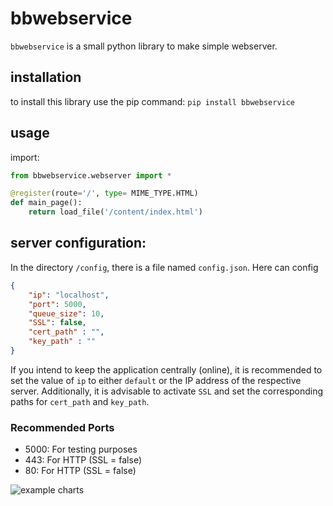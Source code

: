 # bbwebservice

`bbwebservice` is a small python library to make simple webserver.

## installation

to install this library use the pip command: `pip install bbwebservice`

## usage

import:

```py
from bbwebservice.webserver import * 
```

```py
@register(route='/', type= MIME_TYPE.HTML)
def main_page():
    return load_file('/content/index.html')
```


## server configuration:
In the directory `/config`, there is a file named `config.json`. Here can config

```json
{
    "ip": "localhost",
    "port": 5000,
    "queue_size": 10,
	"SSL": false,
	"cert_path" : "",
	"key_path" : ""
}
```

If you intend to keep the application centrally (online), it is recommended to set the value of `ip` to either `default` or the IP address of the respective server. Additionally, it is advisable to activate `SSL` and set the corresponding paths for `cert_path` and `key_path`. 

### Recommended Ports

- 5000: For testing purposes
- 443: For HTTP (SSL = false)
- 80: For HTTP (SSL = false)

![example charts](charts-example.png)